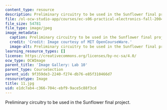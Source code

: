 ```yaml
---
content_type: resource
description: Preliminary circuitry to be used in the Sunflower final project.
file: /ol-ocw-studio-app/courses/ec-s06-practical-electronics-fall-2004/e1dc7ab4c366704cebf99ace5c88f3cd_11.jpg
file_size: 54781
file_type: image/jpeg
image_metadata:
  caption: Preliminary circuitry to be used in the Sunflower final project.
  credit: 'Credit: Image courtesy of MIT OpenCourseWare.'
  image-alt: Preliminary circuitry to be used in the Sunflower final project.
learning_resource_types: []
license: https://creativecommons.org/licenses/by-nc-sa/4.0/
ocw_type: OCWImage
parent_title: 'Image Gallery: Lab 10'
parent_type: CourseSection
parent_uid: 9f359de3-2240-f274-db76-e85f310466d7
resourcetype: Image
title: 11.jpg
uid: e1dc7ab4-c366-704c-ebf9-9ace5c88f3cd
---
```

Preliminary circuitry to be used in the Sunflower final project.